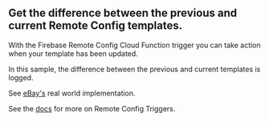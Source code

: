 ## Get the difference between the previous and current Remote Config templates.

With the Firebase Remote Config Cloud Function trigger you can take action when your template has been updated.

In this sample, the difference between the previous and current templates is logged.

See [eBay's](https://github.com/eBay/firebase-remote-config-monitor) real world implementation.

See the [docs](https://firebase.google.com/docs/functions/rc-events) for more on Remote Config Triggers.
